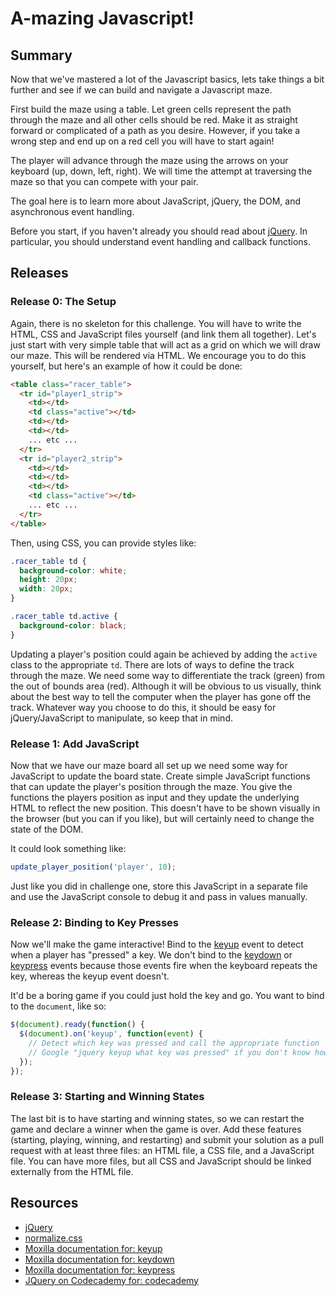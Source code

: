 # A-mazing Javascript!

## Summary

Now that we've mastered a lot of the Javascript basics, lets take things a bit further and see if we can build and navigate a Javascript maze.

First build the maze using a table. Let green cells represent the path through the maze and all other cells should be red. Make it as straight forward or complicated of a path as you desire. However, if you take a wrong step and end up on a red cell you will have to start again!

The player will advance through the maze using the arrows on your keyboard (up, down, left, right). We will time the attempt at traversing the maze so that you can compete with your pair.

The goal here is to learn more about JavaScript, jQuery, the DOM, and asynchronous event handling.

Before you start, if you haven't already you should read about [jQuery][].  In particular, you should understand event handling and callback functions.

## Releases

### Release 0: The Setup

Again, there is no skeleton for this challenge.  You will have to write the HTML, CSS and JavaScript files yourself (and link them all together).  Let's just start with very simple table that will act as a grid on which we will draw our maze.  This will be rendered via HTML. We encourage you to do this yourself, but here's an example of how it could be done:

```html
<table class="racer_table">
  <tr id="player1_strip">
    <td></td>
    <td class="active"></td>
    <td></td>
    <td></td>
    ... etc ...
  </tr>
  <tr id="player2_strip">
    <td></td>
    <td></td>
    <td></td>
    <td class="active"></td>
    ... etc ...
  </tr>
</table>
```

Then, using CSS, you can provide styles like:

```css
.racer_table td {
  background-color: white;
  height: 20px;
  width: 20px;
}

.racer_table td.active {
  background-color: black;
}
```

Updating a player's position could again be achieved by adding the `active` class to the appropriate `td`. There are lots of ways to define the track through the maze. We need some way to differentiate the track (green) from the out of bounds area (red). Although it will be obvious to us visually, think about the best way to tell the computer when the player has gone off the track. Whatever way you choose to do this, it should be easy for jQuery/JavaScript to manipulate, so keep that in mind.


### Release 1: Add JavaScript

Now that we have our maze board all set up we need some way for JavaScript to update the board state.  Create simple
JavaScript functions that can update the player's position through the maze.  You give the functions the players position as input and they update the underlying HTML to reflect the new position. This doesn't have to be shown visually in the browser (but you can if you like), but will certainly need to change the state of the DOM.

It could look something like:

```javascript
update_player_position('player', 10);
```

Just like you did in challenge one, store this JavaScript in a separate file and use the JavaScript console to debug it and pass in values manually.

### Release 2: Binding to Key Presses

Now we'll make the game interactive!  Bind to the [keyup][] event to detect
when a player has "pressed" a key.  We don't bind to the [keydown][] or
[keypress][] events because those events fire when the keyboard repeats the
key, whereas the keyup event doesn't.

It'd be a boring game if you could just hold the key and go.  You want to bind
to the `document`, like so:

```javascript
$(document).ready(function() {
  $(document).on('keyup', function(event) {
    // Detect which key was pressed and call the appropriate function
    // Google "jquery keyup what key was pressed" if you don't know how
  });
});
```

### Release 3: Starting and Winning States

The last bit is to have starting and winning states, so we can restart the game
and declare a winner when the game is over.  Add these features (starting,
playing, winning, and restarting) and submit your solution as a pull request
with at least three files: an HTML file, a CSS file, and a JavaScript file.
You can have more files, but all CSS and JavaScript should be linked externally
from the HTML file.

## Resources

* [jQuery][]
* [normalize.css][]
* [Moxilla documentation for: keyup][keyup]
* [Moxilla documentation for: keydown][keydown]
* [Moxilla documentation for: keypress][keypress]
* [JQuery on Codecademy for: codecademy][codecademy]


[jQuery]: http://learn.jquery.com/about-jquery/
[normalize.css]: http://necolas.github.com/normalize.css/
[keyup]: http://api.jquery.com/keyup/
[keydown]: http://api.jquery.com/keydown/
[keypress]: http://api.jquery.com/keypress/
[codecademy]: http://www.codecademy.com/tracks/jquery
